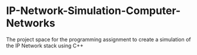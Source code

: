 # IP-Network-Simulation-Computer-Networks
The project space for the programming assignment to create a simulation of the IP Network stack using C++
